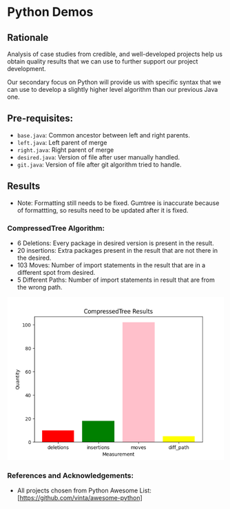 # Python Demos

## Rationale

Analysis of case studies from credible, and well-developed projects help us obtain quality results that we can use to further support our project development.

Our secondary focus on Python will provide us with specific syntax that we can use to develop a slightly higher level algorithm than our previous Java one. 

## Pre-requisites:

*  `base.java`: Common ancestor between left and right parents.
*  `left.java`: Left parent of merge
* `right.java`: Right parent of merge
* `desired.java`: Version of file after user manually handled.
*  `git.java`: Version of file after git algorithm tried to handle.

## Results

* Note: Formatting still needs to be fixed. Gumtree is inaccurate because of formattting, so results need to be updated after it is fixed. 

### CompressedTree Algorithm:

* 6 Deletions: Every package in desired version is present in the result.
* 20 insertions: Extra packages present in the result that are not there in the desired.
* 103 Moves: Number of import statements in the result that are in a different spot from desired.
* 5 Different Paths: Number of import statements in result that are from the wrong path.

![My Image](images/CompressedTree.png)


### References and Acknowledgements:

* All projects chosen from Python Awesome List: [https://github.com/vinta/awesome-python]

